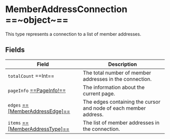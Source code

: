 # MemberAddressConnection ==~object~==

This type represents a connection to a list of member addresses.

## Fields

| Field                                                             | Description                                                        |
|-------------------------------------------------------------------|--------------------------------------------------------------------|
| `totalCount`  ==Int==                                             | The total number of member addresses in the connection.            |
| `pageInfo` [ ==PageInfo!== ](../../Catalog/objects/PageInfo.md)   | The information about the current page.                            |
| `edges` [ ==[MemberAddressEdge]== ](MemberAddressEdge.md)         | The edges containing the cursor and node of each member address.   |
| `items` [ ==[MemberAddressType]== ](MemberAddressType.md)         | The list of member addresses in the connection.                    |

